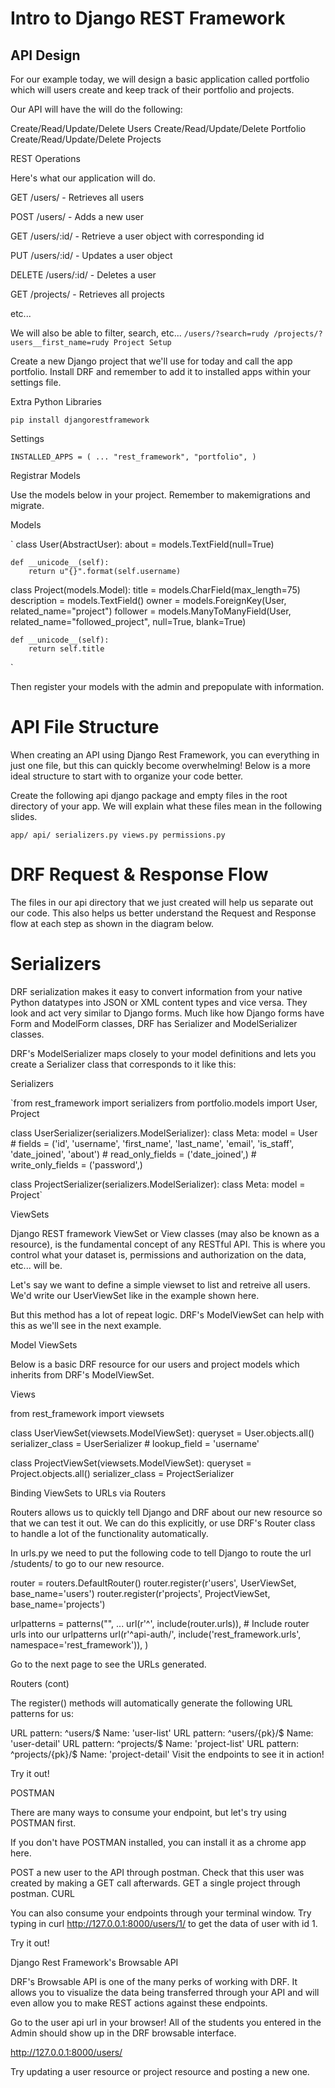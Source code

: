 
# Intro to Django REST Framework
## API Design

For our example today, we will design a basic application called portfolio which will users create and keep track of their portfolio and projects.

Our API will have the will do the following:

Create/Read/Update/Delete Users 
Create/Read/Update/Delete Portfolio 
Create/Read/Update/Delete Projects 

REST Operations

Here's what our application will do.

GET /users/ - Retrieves all users

POST /users/ - Adds a new user

GET /users/:id/ - Retrieve a user object with corresponding id

PUT /users/:id/ - Updates a user object

DELETE /users/:id/ - Deletes a user

GET /projects/ - Retrieves all projects

etc...

We will also be able to filter, search, etc...
`
/users/?search=rudy
/projects/?users__first_name=rudy
Project Setup
`

Create a new Django project that we'll use for today and call the app portfolio. Install DRF and remember to add it to installed apps within your settings file.

Extra Python Libraries

`pip install djangorestframework`
        
Settings

`
INSTALLED_APPS = (
    ...
    "rest_framework",
    "portfolio",
)
`
        
Registrar Models

Use the models below in your project. Remember to makemigrations and migrate.

Models

`
class User(AbstractUser):
    about = models.TextField(null=True)

    def __unicode__(self):
        return u"{}".format(self.username)


class Project(models.Model):
    title = models.CharField(max_length=75)
    description = models.TextField()
    owner = models.ForeignKey(User, related_name="project")
    follower = models.ManyToManyField(User, related_name="followed_project", null=True, blank=True)

    def __unicode__(self):
        return self.title
`

Then register your models with the admin and prepopulate with information.

# API File Structure

When creating an API using Django Rest Framework, you can everything in just one file, but this can quickly become overwhelming! Below is a more ideal structure to start with to organize your code better.

Create the following api django package and empty files in the root directory of your app. We will explain what these files mean in the following slides.


`app/
    api/
        serializers.py
        views.py
        permissions.py`
        
# DRF Request & Response Flow

The files in our api directory that we just created will help us separate out our code. This also helps us better understand the Request and Response flow at each step as shown in the diagram below.


# Serializers

DRF serialization makes it easy to convert information from your native Python datatypes into JSON or XML content types and vice versa. They look and act very similar to Django forms. Much like how Django forms have Form and ModelForm classes, DRF has Serializer and ModelSerializer classes.

DRF's ModelSerializer maps closely to your model definitions and lets you create a Serializer class that corresponds to it like this:

Serializers


`from rest_framework import serializers
from portfolio.models import User, Project

class UserSerializer(serializers.ModelSerializer):
    class Meta:
        model = User
        # fields = ('id', 'username', 'first_name', 'last_name', 'email', 'is_staff', 'date_joined', 'about')
        # read_only_fields = ('date_joined',)
        # write_only_fields = ('password',)

class ProjectSerializer(serializers.ModelSerializer):
    class Meta:
        model = Project`
        
ViewSets

Django REST framework ViewSet or View classes (may also be known as a resource), is the fundamental concept of any RESTful API. This is where you control what your dataset is, permissions and authorization on the data, etc... will be.

Let's say we want to define a simple viewset to list and retreive all users. We'd write our UserViewSet like in the example shown here.

But this method has a lot of repeat logic. DRF's ModelViewSet can help with this as we'll see in the next example.

Model ViewSets

Below is a basic DRF resource for our users and project models which inherits from DRF's ModelViewSet.

Views


from rest_framework import viewsets

class UserViewSet(viewsets.ModelViewSet):
    queryset = User.objects.all()
    serializer_class = UserSerializer
    # lookup_field = 'username'

class ProjectViewSet(viewsets.ModelViewSet):
    queryset = Project.objects.all()
    serializer_class = ProjectSerializer
        
Binding ViewSets to URLs via Routers

Routers allows us to quickly tell Django and DRF about our new resource so that we can test it out. We can do this explicitly, or use DRF's Router class to handle a lot of the functionality automatically.

In urls.py we need to put the following code to tell Django to route the url /students/ to go to our new resource.


router = routers.DefaultRouter()
router.register(r'users', UserViewSet, base_name='users')
router.register(r'projects', ProjectViewSet, base_name='projects')

urlpatterns = patterns("",
    ...
    url(r'^', include(router.urls)), # Include router urls into our urlpatterns
    url(r'^api-auth/', include('rest_framework.urls', namespace='rest_framework')),
 )
        
Go to the next page to see the URLs generated.

Routers (cont)

The register() methods will automatically generate the following URL patterns for us:

URL pattern: ^users/$ Name: 'user-list'
URL pattern: ^users/{pk}/$ Name: 'user-detail'
URL pattern: ^projects/$ Name: 'project-list'
URL pattern: ^projects/{pk}/$ Name: 'project-detail'
Visit the endpoints to see it in action!

Try it out!

POSTMAN

There are many ways to consume your endpoint, but let's try using POSTMAN first.

If you don't have POSTMAN installed, you can install it as a chrome app here.

POST a new user to the API through postman.
Check that this user was created by making a GET call afterwards.
GET a single project through postman.
CURL

You can also consume your endpoints through your terminal window. Try typing in curl http://127.0.0.1:8000/users/1/ to get the data of user with id 1.

Try it out!

Django Rest Framework's Browsable API

DRF's Browsable API is one of the many perks of working with DRF. It allows you to visualize the data being transferred through your API and will even allow you to make REST actions against these endpoints.

Go to the user api url in your browser! All of the students you entered in the Admin should show up in the DRF browsable interface.

http://127.0.0.1:8000/users/

Try updating a user resource or project resource and posting a new one.


